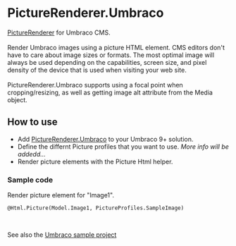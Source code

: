 # PictureRenderer.Umbraco

[PictureRenderer](https://github.com/ErikHen/PictureRenderer) for Umbraco CMS. 
<br><br>
Render Umbraco images using a picture HTML element. CMS editors don't have to care about image sizes or formats. 
The most optimal image will always be used depending on the capabilities, screen size, and pixel density of the device that is used when visiting your web site.
<br><br>
PictureRenderer.Umbraco supports using a focal point when cropping/resizing, as well as getting image alt attribute from the Media object.

## How to use
* Add [PictureRenderer.Umbraco](https://www.nuget.org/packages/PictureRenderer.Umbraco/) to your Umbraco 9+ solution.
* Define the differnt Picture profiles that you want to use. _More info will be addedd..._
* Render picture elements with the Picture Html helper.

### Sample code
Render picture element for "Image1". 

```@Html.Picture(Model.Image1, PictureProfiles.SampleImage)```

<br>

See also the [Umbraco sample project](https://github.com/ErikHen/PictureRenderer.Samples/tree/master/Umbraco9-rc)

